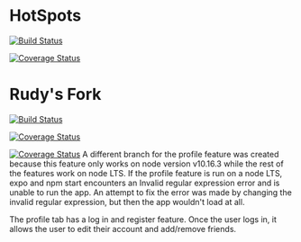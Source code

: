 # HotSpots
[![Build Status](https://travis-ci.org/ChicoState/HotSpots.svg?branch=master)](https://travis-ci.org/ChicoState/HotSpots)

[![Coverage Status](https://coveralls.io/repos/github/ChicoState/HotSpots/badge.svg?branch=master)](https://coveralls.io/github/ChicoState/HotSpots?branch=master)

# Rudy's Fork
[![Build Status](https://travis-ci.org/rlamug/HotSpots.svg?branch=master)](https://travis-ci.org/rlamug/HotSpots)

[![Coverage Status](https://coveralls.io/repos/github/rlamug/HotSpots/badge.svg?branch=master)](https://coveralls.io/github/rlamug/HotSpots?branch=master)

[![Coverage Status](https://coveralls.io/repos/github/rlamug/HotSpots/badge.svg?branch=master)](https://coveralls.io/github/rlamug/HotSpots?branch=master)
A different branch for the profile feature was created because this feature only works on node version v10.16.3 while the rest of the features
work on node LTS. If the profile feature is run on a node LTS, expo and npm start encounters an Invalid regular expression error and is unable to run the app. An attempt to fix the error was made by changing the invalid regular expression, but then the app wouldn't load at all.

The profile tab has a log in and register feature. Once the user logs in, it allows the user to edit their account and add/remove friends.